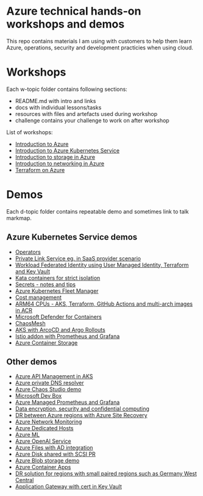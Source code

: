 # Azure technical hands-on workshops and demos
This repo contains materials I am using with customers to help them learn Azure, operations, security and development practicies when using cloud.

# Workshops
Each w-topic folder contains following sections:
- README.md with intro and links
- docs with individual lessons/tasks
- resources with files and artefacts used during workshop
- challenge contains your challenge to work on after workshop
  
List of workshops:
- [Introduction to Azure](./w-azure-basics/README.md)
- [Introduction to Azure Kubernetes Service](./w-aks-intro/README.md)
- [Introduction to storage in Azure](./w-storage/README.md)
- [Introduction to networking in Azure](./w-networking/README.md)
- [Terraform on Azure](./w-terraform-on-azure/README.md)

# Demos
Each d-topic folder contains repeatable demo and sometimes link to talk markmap.

## Azure Kubernetes Service demos
- [Operators](./d-aks-operators/README.md)
- [Private Link Service eg. in SaaS provider scenario](./d-aks-privatelinkservice/README.md)
- [Workload Federated Identity using User Managed Identity, Terraform and Key Vault](./d-aks-federated-identity/README.md)
- [Kata containers for strict isolation](./d-aks-kata/README.md)
- [Secrets - notes and tips](./d-aks-secrets/README.md)
- [Azure Kubernetes Fleet Manager](./d-kubernetes-fleet/../README.md)
- [Cost management](./d-aks-cost-management/README.md)
- [ARM64 CPUs - AKS, Terraform, GitHub Actions and multi-arch images in ACR](./d-aks-arm64/README.md)
- [Microsoft Defender for Containers](./d-aks-defender/README.md)
- [ChaosMesh](./d-aks-chaosmesh/README.md)
- [AKS with ArcoCD and Argo Rollouts](./d-aks-argo-cd-and-rollouts/README.md)
- [Istio addon with Prometheus and Grafana](./d-aks-istio/README.md)
- [Azure Container Storage](./d-aks-azurecontainerstorage/README.md)

## Other demos
- [Azure API Management in AKS](./d-apim-in-aks/README.md)
- [Azure private DNS resolver](./d-dns-resolver/README.md)
- [Azure Chaos Studio demo](./d-chaos-studio/README.md)
- [Microsoft Dev Box](./d-devbox/README.md)
- [Azure Managed Prometheus and Grafana](./d-managed-prometheus/README.md)
- [Data encryption, security and confidential computing](./d-data-security/README.md)
- [DR between Azure regions with Azure Site Recovery](./d-asr/README.md)
- [Azure Network Monitoring](./d-net-monitor/README.md)
- [Azure Dedicated Hosts](./d-dedicated-hosts/README.md)
- [Azure ML](https://github.com/tkubica12/ai-demos/tree/main/azureml)
- [Azure OpenAI Service](https://github.com/tkubica12/ai-demos/tree/main/openai) 
- [Azure Files with AD integration](./d-storage-files-ad/README.md)
- [Azure Disk shared with SCSI PR](./d-storage-disk-shared/README.md) 
- [Azure Blob storage demo](./d-azure-blob-storage/README.md)
- [Azure Container Apps](./d-aca/README.md)
- [DR solution for regions with small paired regions such as Germany West Central](./d-gwc-dr/README.md)
- [Application Gateway with cert in Key Vault](./d-appgw-kv/README.md)
